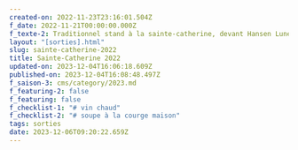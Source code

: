 ```yaml
---
created-on: 2022-11-23T23:16:01.504Z
f_date: 2022-11-21T00:00:00.000Z
f_texte-2: Traditionnel stand à la sainte-catherine, devant Hansen Lunetterie Junior
layout: "[sorties].html"
slug: sainte-catherine-2022
title: Sainte-Catherine 2022
updated-on: 2023-12-04T16:06:18.609Z
published-on: 2023-12-04T16:08:48.497Z
f_saison-3: cms/category/2023.md
f_featuring-2: false
f_featuring: false
f_checklist-1: "# vin chaud"
f_checklist-2: "# soupe à la courge maison"
tags: sorties
date: 2023-12-06T09:20:22.659Z
---
```

